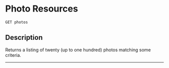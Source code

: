 # Photo Resources

    GET photos

## Description
Returns a listing of twenty (up to one hundred) photos matching some criteria.
***
